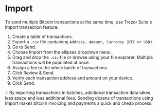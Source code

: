# Import

To send multiple Bitcoin transactions at the same time, use Trezor Suite's Import transaction feature.

1. Create a table of transactions.
2. Export a `.csv` file containing `Address, Amount, Currency (BTC or USD)`.
3. Go to Send.
4. Choose Import from the ellipses dropdown menu.
5. Drag and drop the `.csv` file or browse using your file explorer. Multiple transactions will be populated at once.&#x20;
6. Assign a fee to the whole batch of transactions.
7. Click Review & Send.
8. Verify each transaction address and amount on your device.
9. Click Send.

💡 By importing transactions in batches, additional transaction data takes less space and less additional fees. Sending dozens of transactions using Import makes bitcoin invoicing and payments a quick and cheap process.
